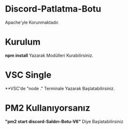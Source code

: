 # Discord-Patlatma-Botu
Apache'yle Korunmaktadır.

# Kurulum
**npm install** Yazarak Modülleri Kurabilirsiniz.

# VSC Single
**VSC'de "node ." Terminale Yazarak Başlatabilirsiniz.

# PM2 Kullanıyorsanız
**"pm2 start discord-Saldırı-Botu-V6"** Diye Başlatabilirsiniz
